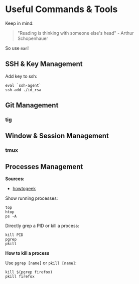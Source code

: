 # Useful Commands & Tools

Keep in mind: 

> "Reading is thinking with someone else's head" - Arthur Schopenhauer

So use `man`!

## SSH & Key Management

Add key to ssh:

```
eval `ssh-agent`
ssh-add ./id_rsa
```

## Git Management

### tig

## Window & Session Management

### tmux



## Processes Management

**Sources:**
- [howtogeek](https://www.howtogeek.com/107217/how-to-manage-processes-from-the-linux-terminal-10-commands-you-need-to-know/)

Show running processes:

```
top
htop
ps -A
```

Directly grep a PID or kill a process:

```
kill PID
pgrep
pkill
```

**How to kill a process**

Use `pgrep [name]` or `pkill [name]`:

```
kill $(pgrep firefox)
pkill firefox
```
